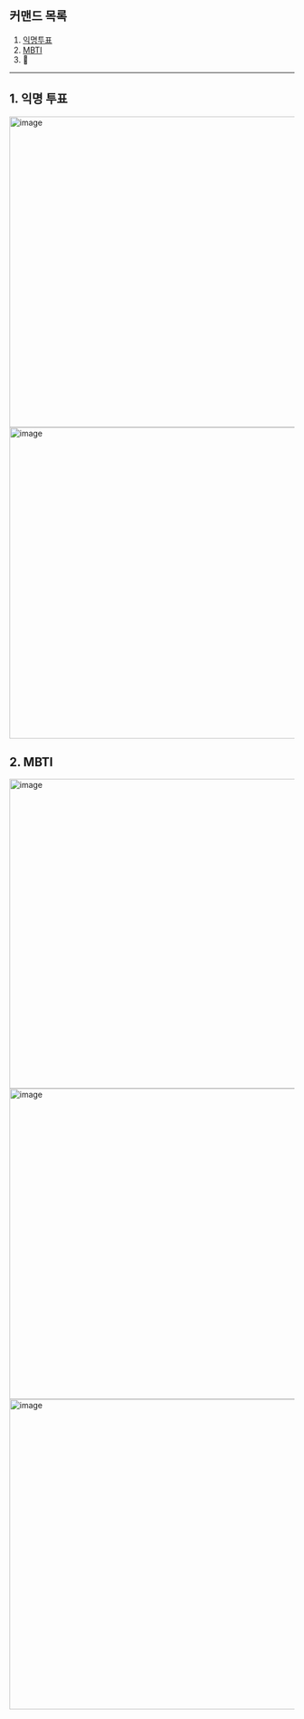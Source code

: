 ## 커맨드 목록
1. [익명투표](#1-익명-투표)
2. [MBTI](#2-mbti)
3. 🤔

---

## 1. 익명 투표

<img width="549" alt="image" src="https://github.com/user-attachments/assets/8efcb783-7072-4f12-b2dd-ff54353df1ea" />
<img width="550" alt="image" src="https://github.com/user-attachments/assets/4b4bc016-a9cc-4e28-89f3-d10dc6e2763a" />

## 2. MBTI
<img width="547" alt="image" src="https://github.com/user-attachments/assets/2695116e-0079-40e4-a22b-7f0b4c5633d3" />
<img width="549" alt="image" src="https://github.com/user-attachments/assets/f8056b9d-c7ce-4471-9387-5d7abb4c9996" />
<img width="548" alt="image" src="https://github.com/user-attachments/assets/556300cd-9f35-489d-ada3-9391fb25b733" />
